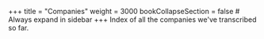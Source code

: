 +++
title = "Companies"
weight = 3000
bookCollapseSection = false  # Always expand in sidebar
+++
Index of all the companies we've transcribed so far.
